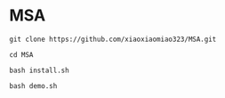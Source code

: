 # MSA

`git clone https://github.com/xiaoxiaomiao323/MSA.git`

`cd MSA`

`bash install.sh`

`bash demo.sh`
 
